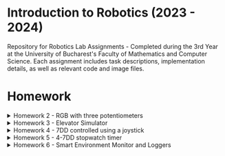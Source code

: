 # Introduction to Robotics (2023 - 2024)

Repository for Robotics Lab Assignments - Completed during the 3rd Year at the University of Bucharest's Faculty of Mathematics and Computer Science. Each assignment includes task descriptions, implementation details, as well as relevant code and image files.


# Homework
<details>
<summary>Homework 2 - RGB with three potentiometers</summary>

## Requirements

Use a separate potentiometer for controlling each color of the RGB LED: Red, Green, and Blue. This control must leverage digital electronics. Specifically, you need to read the potentiometer's value with Arduino and then write a mapped value to the LED pins.

## Photo of the circuit

![RGB LED](https://github.com/Ciocanesku/IntroductionToRobotics/assets/103603726/e1b534ac-20ef-4651-91b1-f876045eacea)

## Link for video

[Watch the video](https://www.youtube.com/shorts/guyWlb159wo)

## Code

```arduino
// declarare pini led
const int ledPinGreen = 8;
const int ledPinBlue = 9;
const int ledPinRed = 10;

//declarare pini potentiometre
const int potPinRed = A2;
const int potPinBlue = A1;
const int potPinGreen = A0;

//declarare valori led-uri
int redPinVal = 0;
int bluePinVal = 0;
int greenPinVal = 0;

//declarare valori potentiometre
int redPotVal = 0;
int bluePotVal = 0;
int greenPotVal = 0;

void setup() {

  Serial.begin(9600);
}

void loop() {
    //citire valori potentiometre
    redPotVal = analogRead(potPinRed);
    bluePotVal = analogRead(potPinBlue);
    greenPotVal = analogRead(potPinGreen);


    //scriere valori pini led cu functia map()
    redPinVal = map(redPotVal, 0, 1023, 0, 255); 
    greenPinVal = map(greenPotVal, 0, 1023, 0, 255); 
    bluePinVal = map(bluePotVal, 0, 1023, 0, 255);  

    //setare culori RGB
    analogWrite(ledPinRed,redPinVal);
    analogWrite(ledPinGreen,greenPinVal);
    analogWrite(ledPinBlue,bluePinVal);
}
```
</details>

<details>
  <summary>Homework 3 - Elevator Simulator</summary>

## Requirements
This project simulates a 3-floor elevator using the Arduino platform. It includes LED indicators, buttons for each floor, a buzzer for audio feedback, and implements a control system to manage elevator movements and user interactions.
- LED Indicators: Each of the 3 LEDs represents one of the 3 floors. The LED corresponding to the current floor lights up. An additional LED represents the elevator's operational state, blinking when the elevator is moving and remaining static when stationary.

- Buttons: Three buttons are implemented to simulate call buttons from the 3 floors. When pressed, the elevator simulates movement towards the pressed floor after a short interval (2-3 seconds).

- Buzzer: The buzzer provides audio feedback in the following scenarios:
  - Elevator arriving at the desired floor (something resembling a "cling").
  - Elevator doors closing and movement (split into two different sounds).

- State Change & Timers: The system handles state changes and timers. If the elevator is already at the desired floor, pressing the button for that floor has no effect. Otherwise, after a button press, the elevator waits for the doors to close and then moves to the corresponding floor. If the elevator is in movement, it either does nothing or stacks its decision (gets to the first programmed floor, opens the doors, waits, closes them, and then goes to the next desired floor).

- Debounce: Debounce is implemented for the buttons to avoid unintentional repeated button presses.

## Components
- 4 LEDs for floor indicators and elevator state
- 4 resistors, 3-220 ohm for floor LEDs and 1-330 ohm for elevator LED (they should be between 220-330, it just happened to have those 4 near me when I made the circuit)
- 3 push buttons for call buttons
- Buzzer for audio feedback

## Photo of the circuit
![ELEVATOR-SIMULATOR](https://github.com/Ciocanesku/IntroductionToRobotics/assets/103603726/b84ffb8b-ae7e-40e3-a5bd-a8ae528422d4)

## Video
[Watch the video](https://youtube.com/shorts/rlsuzNrGbUo)

## Code
```arduino
// Declare all the pins
const int pinButtonFirstFloor = 2;
const int pinButtonSecondFloor = 3;
const int pinButtonThirdFloor = 4;

const int pinLedFirstFloor = 8;
const int pinLedSecondFloor = 9;
const int pinLedThirdFloor = 10;
const int pinLedElevator = 11;

const int pinBuzzer = 13;

// Declare initial states
byte stateButtonFirstFloor = LOW;
byte stateButtonSecondFloor = LOW;
byte stateButtonThirdFloor = LOW;

byte stateLedFirstFloor = LOW;
byte stateLedSecondFloor = LOW;
byte stateLedThirdFloor = LOW;
byte stateLedElevator = LOW;

byte stateBuzzer = LOW;

// Declare the buzzer tone values
int buzzerToneClosing = 1000;
int buzzerToneMoving = 500;
int buzzerToneArriving = 2000;



// Variables for elevator state
int currentFloor = 1;  
int nextFloor = 1; 
int doorCloseTime = 0;  
const int doorCloseDuration = 2000;  
byte doorClose = false;
int ledElevatorBlinkTime = 500;
int ledElevatorLastBlinkTime = 0;

// Elevator level-switching variables
bool levelSwitching = false;
int levelSwitchEndTime = 0;
const int levelSwitchTime = 2000; 
const int arrivingTime = 100;
int arrivingTimeEnd = 0;
bool arrivedNextFloor = false;

// Button-press queue
const int maxQueueSize = 5;
int buttonPressQueue[maxQueueSize];  
int queueFront = 0;
int queueRear = 0;
int queueSize = 0;

// Debounce variables
const int time = 50;  
int lastTime = 0;

void setup() {
  pinMode(pinButtonFirstFloor, INPUT_PULLUP);
  pinMode(pinButtonSecondFloor, INPUT_PULLUP);
  pinMode(pinButtonThirdFloor, INPUT_PULLUP);

  pinMode(pinLedFirstFloor, OUTPUT);
  pinMode(pinLedSecondFloor, OUTPUT);
  pinMode(pinLedThirdFloor, OUTPUT);
  pinMode(pinLedElevator, OUTPUT);

  pinMode(pinBuzzer, OUTPUT);
}

void loop() {
// Read button states and apply the handleButtonPress function
  byte readingButtonFirstFloor = digitalRead(pinButtonFirstFloor);
  byte readingButtonSecondFloor = digitalRead(pinButtonSecondFloor);
  byte readingButtonThirdFloor = digitalRead(pinButtonThirdFloor);


  if (millis() - lastTime >= time) {  //debouncing line
    if (readingButtonFirstFloor != stateButtonFirstFloor) { //checking if any button is pressed, if it is, we add the value in the queue
      if (readingButtonFirstFloor == LOW) {
        addToQueue(1);
      }
      stateButtonFirstFloor = readingButtonFirstFloor;
      lastTime = millis();
    }

    if (readingButtonSecondFloor != stateButtonSecondFloor) {
      if (readingButtonSecondFloor == LOW) {
        addToQueue(2);
      }
      stateButtonSecondFloor = readingButtonSecondFloor;
      lastTime = millis();
    }

    if (readingButtonThirdFloor != stateButtonThirdFloor) {
      if (readingButtonThirdFloor == LOW) {
        addToQueue(3);
      }
      stateButtonThirdFloor = readingButtonThirdFloor;
      lastTime = millis();
    }
  }
   
   if(queueSize > 0 && !doorClose && !levelSwitching && !arrivedNextFloor){ //if we have elements in queue and we are not "using" the elevator we can go to the next button pressed 
    nextFloor = buttonPressQueue[queueFront];

    if (nextFloor != currentFloor)  // if the next floor is not the one we are currently at, we can start the trip
    {
      doorClose=true;
      currentFloor=nextFloor;
      levelSwitching = false;
      arrivedNextFloor = false;
      doorCloseTime = millis() + doorCloseDuration;
      levelSwitchEndTime = doorCloseTime + levelSwitchTime;
      arrivingTimeEnd = levelSwitchEndTime + arrivingTime;
      stateLedElevator = HIGH;
      digitalWrite(pinLedElevator, stateLedElevator);
    }
    
    removeFromQueue();
   }

  if(doorClose) //while the door is closing, we hear the sound
    {soundBuzzer(1);}

  if (doorClose && millis() >= doorCloseTime) {  //start timer for closing doors, turn all the leds off
    stateLedFirstFloor = LOW;
    stateLedSecondFloor = LOW;
    stateLedThirdFloor = LOW;
    digitalWrite(pinLedFirstFloor,stateLedFirstFloor);
    digitalWrite(pinLedSecondFloor,stateLedSecondFloor);
    digitalWrite(pinLedThirdFloor, stateLedSecondFloor);
    if (!levelSwitching) {
      levelSwitching = true;
    }
    doorClose= false;
    noTone(pinBuzzer);
  }

   if (levelSwitching && (millis() - ledElevatorLastBlinkTime >= ledElevatorBlinkTime)) { //led blinks while level switching
    ledElevatorLastBlinkTime = millis();
    digitalWrite(pinLedElevator, !digitalRead(pinLedElevator)); 
  }

  if(levelSwitching)
  {soundBuzzer(2);}

  if(levelSwitching && millis() >= levelSwitchEndTime) //end the transition
  {
    levelSwitching=false;
    if(!arrivedNextFloor)
      arrivedNextFloor = true;
    noTone(pinBuzzer);
  }

    if(!levelSwitching && !doorClose) //after the transition is made, we turn on the led for current level
  {
  digitalWrite(pinLedFirstFloor, currentFloor == 1 ? HIGH : LOW);
  digitalWrite(pinLedSecondFloor, currentFloor == 2 ? HIGH : LOW);
  digitalWrite(pinLedThirdFloor, currentFloor == 3 ? HIGH : LOW);
  }

  if(arrivedNextFloor) // check if arrived next floor to sound buzzer
    {
      soundBuzzer(3);
    }
  
    if(arrivedNextFloor && millis() >= arrivingTimeEnd) //end the transition
  {
    arrivedNextFloor = false;
    noTone(pinBuzzer);
  }


}


void addToQueue(int floor){  //function for adding elements to queue
  if (queueSize < maxQueueSize) {
    buttonPressQueue[queueRear] = floor;
    queueRear = queueRear + 1;
    queueSize++;
  }
}

void removeFromQueue(){  //function for removing 
  if(queueSize>0)
  {
    for(int i = queueFront; i<queueRear ; i++)
    {
      buttonPressQueue[i]=buttonPressQueue[i+1];
    }
    queueRear = queueRear-1;
    queueSize--;
  }
}

void soundBuzzer(int buzzerType) { //function for the two types of buzzers
  if (buzzerType == 1) {
    // sound moving
    tone(pinBuzzer, buzzerToneMoving, levelSwitchTime);
  }
  if (buzzerType == 2) {
    // sound door closing
    tone(pinBuzzer, buzzerToneClosing, doorCloseDuration);
  }
  if(buzzerType == 3){
    // sound arriving
    tone(pinBuzzer, buzzerToneArriving, arrivingTime);
  }
}
```

</details>

<details>
<summary>Homework 4 - 7DD controlled using a joystick</summary>

## Requirements
Use the joystick to control the position ofthe segment and ”draw” on the display.  The movement between segments should be natural, meaning they should jump from the current positiononly to neighbors, but without passing through ”walls”. The  initial  position  should  be  on  the  DP.  The  current position always blinks (irrespective of the fact that the segment is on or off).  Use the joystick to move from one position to neighbors (see table for corresponding movement).  Short pressing the button toggles the segmentstate  from  ON  to  OFF  or  from  OFF  to  ON.  Long  pressing  the  button resets the entire display by turning all the segments OFF and moving thecurrent position to the decimal point.

## Neighbors table
![image](https://github.com/Ciocanesku/IntroductionToRobotics/assets/103603726/f22934ff-6c4c-4878-ba37-badac2befa32)


## Components
- 7 digit display
- 8 resistors between 220-330 ohm
- Joystick

## Photo of the circuit
![7DD controlled with joystick](https://github.com/Ciocanesku/IntroductionToRobotics/assets/103603726/ec06d837-e228-4569-a9a5-9051916277b5)

## Electric scheme

![image](https://github.com/Ciocanesku/IntroductionToRobotics/assets/103603726/f143e25a-f292-4208-82ac-e084300916e9)


## Link for video

[Watch the video](https://youtu.be/z_FnSDS-nrg?si=n3D7EGPW7yPIr7tK)

## Code

```arduino
// declare all the pins
const int pinSW = 2; // digital pin connected to switch output
const int pinX = A0; // pin X output
const int pinY = A1; // pin Y output
byte swState = LOW;
int xValue = 0;
int yValue = 0;

// declare all the segments pins
const int segmentPinA = 12;
const int segmentPinB = 10;
const int segmentPinC = 9;
const int segmentPinD = 8;
const int segmentPinE = 7;
const int segmentPinF = 6;
const int segmentPinG = 5;
const int segmentPinDP = 4;
const int segSize = 8;
int currentSegmentIndex = 7; // start with the point


int segments[segSize] = {
  segmentPinA, segmentPinB, segmentPinC, segmentPinD, segmentPinE, segmentPinF, segmentPinG, segmentPinDP
};

const int trasholdRight = 620;
const int trasholdLeft = 420;
const int trasholdUp = 607;
const int trasholdDown = 407;

int movementMatrix[8][4] = {  // UP, DOWN, LEFT, RIGHT
  {-1, 6, 5, 1}, // a
  {0, 6, 5, -1}, // b
  {6, 3, 4, 7}, // c
  {6, -1, 4, 2}, // d
  {6, 3, -1, 2}, // e
  {0, 6, -1, 1}, // f
  {0, 3, -1, -1}, // g
  {-1, -1, 2, -1}, // dp
};

bool moving = false;

const int impossibleMove = -1;

const int blinkTime = 500;  // blink interval
unsigned long lastBlinkTime = 0;
bool segmentOn = false;

int holdSegments[9]; //array for storing the segments that are "clicked"
int holdSegmentsSize = -1;

byte buttonState = HIGH;    // current state of the button
byte lastButtonState = HIGH;  // previous state of the button
byte reading = LOW;
unsigned long buttonPressStartTime = 0;
const int resetTime = 2000;
unsigned long lastDebounceTime = 0;  // time of the last button state change
unsigned long debounceDelay = 50;  // debounce time in milliseconds


void setup() {
  // initialize all the pins
  pinMode(pinSW, INPUT_PULLUP);
  for (int i = 0; i < segSize; i++) {
    pinMode(segments[i], OUTPUT);
  }
  Serial.begin(9600);
}

void loop() {
  xValue = analogRead(pinX);
  yValue = analogRead(pinY);
  reading = digitalRead(pinSW);

  if (reading != lastButtonState) {
    lastDebounceTime = millis();  // update the last debounce time
  }

  if (millis() - lastDebounceTime > debounceDelay) {
    if (reading != buttonState) {
      buttonState = reading;

      if (buttonState == LOW) {
        if (buttonPressStartTime == 0) {
          buttonPressStartTime = millis();  // record the start time of button press
        }
      } else {
        if (millis() - buttonPressStartTime >= resetTime) {
          // if the button has been held for 2 seconds or more, reset calling clearHold()
          clearHold();
        } else {
          holdUnhold(currentSegmentIndex);
          Serial.print(currentSegmentIndex);
        }
        buttonPressStartTime = 0;  // reset the start time when the button is released
      }
    }
  }

  lastButtonState = reading;

  if (moving && xValue >= trasholdLeft && xValue <= trasholdRight && yValue >= trasholdDown && yValue <= trasholdUp) { //button is no more moving
    moving = !moving;
  }

  if (!moving) { //check to start the moving state, and get the next currentSegmentIndex from the moveMatrix
    if (xValue >= trasholdRight) {
      if (movementMatrix[currentSegmentIndex][3] != impossibleMove) { //move right
        currentSegmentIndex = movementMatrix[currentSegmentIndex][3];
      }
      moving = true;
    } else if (xValue <= trasholdLeft) { //move left
      if (movementMatrix[currentSegmentIndex][2] != impossibleMove) {
        currentSegmentIndex = movementMatrix[currentSegmentIndex][2];
      }
      moving = true;
    } else if (yValue <= trasholdDown) { //move down
      if (movementMatrix[currentSegmentIndex][0] != impossibleMove) {
        currentSegmentIndex = movementMatrix[currentSegmentIndex][0];
      }
      moving = true;
    } else if (yValue >= trasholdUp) { //move up
      if (movementMatrix[currentSegmentIndex][1] != impossibleMove) {
        currentSegmentIndex = movementMatrix[currentSegmentIndex][1];
      }
      moving = true;
    }
  }

  // reset all segments
  for (int i = 0; i < segSize; i++) {
    digitalWrite(segments[i], LOW);
  }

  if (segmentOn) {
    digitalWrite(segments[currentSegmentIndex], HIGH);
  }

  for (int i = 0; i <= holdSegmentsSize; i++) {
    if (currentSegmentIndex != holdSegments[i]) {
      digitalWrite(segments[holdSegments[i]], HIGH);
    }
  }

  if (millis() - lastBlinkTime >= blinkTime) { //used to make the current position blink
    lastBlinkTime = millis();
    segmentOn = !segmentOn;
  }
}

void holdUnhold(int i) { //function to add/remove elements from array
  int ok = 0;
  for (int j = 0; j <= holdSegmentsSize && ok == 0; j++) {
    if (holdSegments[j] == i) { //if already in the array, delete it from there
      removeFromHold(j);
      ok = 1;
    }
  }
  if (ok == 0) { // if not in the array, put it in
    holdSegmentsSize++;
    holdSegments[holdSegmentsSize] = i;
  }
}

void removeFromHold(int i) {
  for (int k = i; k < holdSegmentsSize; k++) {
    holdSegments[k] = holdSegments[k + 1];
  }
  holdSegmentsSize--;
}

void clearHold() { //function to reset the display
  holdSegmentsSize = -1;
  currentSegmentIndex = 7;
  for (int i = 0; i < segSize; i++) {
    digitalWrite(segments[i], LOW);
  }
}
```
</details>

<details>
<summary>Homework 5 - 4-7DD stopwatch timer </summary>

## Requirements

This project involves creating a stopwatch timer using a 4-digit 7-segment display and 3 buttons. The display initially shows "000.0," and the buttons have specific functions:

1. **Button 1 (Start/Pause):**
   - Starts or pauses the timer.

2. **Button 2 (Reset):**
   - Resets the timer if in pause mode.
   - Resets saved laps if in lap viewing mode.

3. **Button 3 (Save Lap):**
   - Saves lap times during counting mode, up to 4 laps.
   - Cycles through the last saved laps when pressed (up to 4 laps).

**Workflow:**
1. Display shows "000.0." Pressing Start initiates the timer.
2. During timer counting, pressing the lap button saves the timer value (up to 4 laps).
   - 5th press overrides the 1st saved lap.
   - Reset button has no effect during counting.
   - Pause button stops the timer.
3. In Pause mode, lap button is disabled. Reset button resets the display to "000.0."
4. After reset, pressing lap button cycles through saved laps.
   - Continuous pressing cycles laps continuously.
   - Reset button resets flags and timer to "000.0."

## Photo of the circuit

![image](https://github.com/Ciocanesku/IntroductionToRobotics/assets/103603726/443514bd-a8a0-4771-9a9d-bfa2b13de050)

## Electric Scheme

![image](https://github.com/Ciocanesku/IntroductionToRobotics/assets/103603726/2bda14c0-0e01-4f7c-abb6-ba2e0487d336)


## Link for video

[Watch the video](https://youtube.com/shorts/UBYtMDAq3_s)

## Code

```arduino
// Pin assignments for the shift register
const int latchPin = 11; // Pin connected to STCP of the shift register (Latch control)
const int clockPin = 10; // Pin connected to SHCP of the shift register (Clock)
const int dataPin = 12; // Pin connected to DS of the shift register (Data input)

// Pin assignments for controlling the common cathode/anode pins of the 7-segment digits
const int segD1 = 4;
const int segD2 = 5;
const int segD3 = 6;
const int segD4 = 7;

// Buttons Pins
const int buttonStartPin = 2;
const int buttonResetPin = 3;
const int buttonLapPin = 8;

// Size of the register in bits
const byte regSize = 8;

// Array to keep track of the digit control pins
int displayDigits[] = {segD1, segD2, segD3, segD4};
const int displayCount = 4; // Number of digits in the display

// Array representing the state of each bit in the shift register
byte registers[regSize];

// Array holding binary encodings for numbers and letters on a 7-segment display
const int encodingsNumber = 10;
byte byteEncodings[encodingsNumber] = {
    // Encoding for segments A through G and the decimal point (DP)
    // A B C D E F G DP
    B11111100, // 0
    B01100000, // 1
    B11011010, // 2
    B11110010, // 3
    B01100110, // 4
    B10110110, // 5
    B10111110, // 6
    B11100000, // 7
    B11111110, // 8
    B11110110  // 9
};

int activeDisplay = 0;

unsigned long currentSeconds = 0;
unsigned long currentTenthOfSeconds = 0;

unsigned long lastIncrement = 0;
unsigned long delayCount = 50; // Delay between updates (milliseconds)
unsigned long number = 0;      // The number being displayed
const int numberOf10thOfSecondsInMillisecond = 100;
const int tenPowerForGetting4Digits = 10000;

const int debounceDelay = 50; // Adjust as needed

byte readingButtonStart = HIGH;
byte readingButtonReset = HIGH;
byte readingButtonLap = HIGH;

byte stateButtonStart = HIGH;
byte stateButtonReset = HIGH;
byte stateButtonLap = HIGH;

byte activeButtonStart = LOW;
byte activeButtonReset = HIGH;
byte activeButtonLap = HIGH;

// Debounce variables
const int time = 50;  
unsigned long lastTime = 0;

const int printTime = 1000;
unsigned long lastPrintTime = 0;

unsigned long lastStopTime = 0;
unsigned long firstStopTime = 0;
unsigned long lastStartTime = 0;
unsigned long pauseStartTime = 0;
unsigned long elapsedTime = 0;

const int numberOfDigits = 10000;

int stopTimer=0;
const int lapsNumber=4;
unsigned long laps[lapsNumber];
int lapsIndex = -1;
int lapsViewMode = 0;
bool lapButtonPressed = false;
bool resetButtonPressed = false;
int lapDisplayIndex = -1;

unsigned long lastLapShow = 0;
unsigned long lapShowTime = 250;

void setup()
{
    // Initialize the digital pins connected to the shift register as outputs
    pinMode(latchPin, OUTPUT);
    pinMode(clockPin, OUTPUT);
    pinMode(dataPin, OUTPUT);
    pinMode(buttonStartPin, INPUT_PULLUP);
    pinMode(buttonResetPin, INPUT_PULLUP);
    pinMode(buttonLapPin, INPUT_PULLUP);

    // Initialize the digit control pins as outputs and turn them off
    for (int i = 0; i < displayCount; i++)
    {
        pinMode(displayDigits[i], OUTPUT);
        digitalWrite(displayDigits[i], LOW);
    }

    Serial.begin(9600);
}

void loop()
{
   debounce();

    // helperPrint();

    startPause();

    reset();

    lapAdder();

    lapOrTimer();



}

void writeReg(int digit)
{
    // Prepare to shift data by setting the latch pin low
    digitalWrite(latchPin, LOW);
    // Shift out the byte representing the current digit to the shift register
    shiftOut(dataPin, clockPin, MSBFIRST, digit);
    // Latch the data onto the output pins by setting the latch pin high
    digitalWrite(latchPin, HIGH);
}

void writeNumber(unsigned long nr)
{
    int currentDigit = 0;
    for (int i = displayCount - 1; i >= 0; i--)
    {
        currentDigit = nr % 10;
        nr = nr / 10;
        activateDisplay(i);
        writeReg(B00000000);
        if (i == 2) //scriu si punctul pe display 3
        {
            byteEncodings[currentDigit] += 1;
        }
        writeReg(byteEncodings[currentDigit]);
        if (i == 2)
        {
            byteEncodings[currentDigit] -= 1;
        }
        writeReg(B00000000);
    }
}

void activateDisplay(int displayNumber)
{
    // Turn off all digit control pins to avoid ghosting
    for (int i = 0; i < displayCount; i++)
    {
        digitalWrite(displayDigits[i], HIGH);
    }
    // Turn on the current digit control pin
    digitalWrite(displayDigits[displayNumber], LOW);
}

void debounce()
{
    readingButtonStart = digitalRead(buttonStartPin);
    readingButtonReset = digitalRead(buttonResetPin);
    readingButtonLap = digitalRead(buttonLapPin);
   if (millis() - lastTime >= time) {  //debouncing line
    if (readingButtonStart != stateButtonStart) { //checking if any button is pressed, if it is, we add the value in the queue
      if (readingButtonStart == LOW) {
        activeButtonStart=!activeButtonStart;
      }
      stateButtonStart = readingButtonStart;
      lastTime = millis();
    }

    if (readingButtonReset != stateButtonReset) {
      if (readingButtonReset == LOW && !activeButtonStart) {
        resetButtonPressed = true;
      }
      stateButtonReset = readingButtonReset;
      lastTime = millis();
    }

    if (readingButtonLap != stateButtonLap) {
      if (readingButtonLap == LOW) {
        lapButtonPressed = true;
      }
      stateButtonLap = readingButtonLap;
      lastTime = millis();
    }
  }
}

void helperPrint()
{
      if(millis() - lastPrintTime >=printTime)
    {
    // Print the states of debounced buttons for verification
    Serial.print("Button Start: ");
    Serial.println(activeButtonStart);
    Serial.print("Button Reset: ");
    Serial.println(activeButtonReset);
    Serial.print("Button Lap: ");
    Serial.println(activeButtonLap);
    Serial.println("---------------------");
    for(int i=0; i<4;i++)
      {Serial.print("LAP ");
      Serial.print(i);
      Serial.print(" : ");
      Serial.println(laps[i]);}
    lastPrintTime = millis();
    }
}

void startPause()
{
        if (activeButtonStart)
    {
        // Timer is activated, record the elapsed time
        elapsedTime = millis() - pauseStartTime;
        activeButtonReset = 0;
        lapsViewMode = 0;
    }

    if (!activeButtonStart)
    {
        // Timer is stopped, calculate the pause starting time
        pauseStartTime = millis() - elapsedTime;

    }
    number = elapsedTime / numberOf10thOfSecondsInMillisecond;
}

void reset()
{
  if(resetButtonPressed == 1 && activeButtonReset == HIGH)
  {
    resetLaps();
    resetButtonPressed = 0;
  }

  if(resetButtonPressed == 1 && activeButtonStart == LOW)
    {elapsedTime = 0;
     pauseStartTime = millis();
     activeButtonReset=1;
     resetButtonPressed = 0;
     lapDisplayIndex=-1;
    }
}

void addLap(int nr)
{
  lapsIndex++;
  laps[lapsIndex]=nr;
  if(lapsIndex == 3)
    lapsIndex = -1;
}

void resetLaps()
{
  lapsIndex = -1;
  for(int i=0 ; i<lapsNumber; i++)
    {
      laps[i]=0;
    }
}

void lapAdder()
{
      if(lapButtonPressed && activeButtonStart == 1)
    {
      addLap(number%numberOfDigits);
      lapButtonPressed = !lapButtonPressed;
    }
}

void lapOrTimer()
{
  if(lapButtonPressed == 1 && activeButtonReset && lapsViewMode == 0 )
    {
      lapsViewMode = 1;
      lapDisplayIndex = lapsIndex;
    }

    if(lapsViewMode)
    {
      if(stateButtonLap==LOW &&  millis()-lastLapShow >= lapShowTime)
      {
      lapButtonPressed = 0;
      lapDisplayIndex++;
      if(lapDisplayIndex == 4)
        lapDisplayIndex = 0;
      lastLapShow = millis();
      }
      writeNumber(laps[lapDisplayIndex]);
    }
    else
    {
      writeNumber(number);
    }
}


```
</details>

<details>
<summary>Homework 6 - Smart Environment Monitor and Loggers</summary>
  
## Objective

The goal of this project is to develop a "Smart Environment Monitor and Logger" using Arduino. The system utilizes various sensors, including an Ultrasonic Sensor (HC-SR04) and an LDR (Light-Dependent Resistor), to gather environmental data. The collected data is logged into EEPROM, providing persistent storage. The system also offers visual feedback through an RGB LED and user interaction via a Serial Menu.

## Components Required

- Arduino Uno Board
- Ultrasonic Sensor (HC-SR04)
- LDR (Light-Dependent Resistor)
- RGB LED
- Resistors (as needed)
- Breadboard and connecting wires

(Optional) Additional sensors/components for extended functionality.

## Menu Structure

### 1. Sensor Settings
- **1.1 Sensors Sampling Interval:** Set the sampling rate for the sensors (1-10 seconds).
- **1.2 Ultrasonic Alert Threshold:** Set the threshold value for the ultrasonic sensor.
- **1.3 LDR Alert Threshold:** Set the threshold value for the LDR sensor.
- **1.4 Back:** Return to the main menu.

### 2. Reset Logger Data
- **2.1 Yes:** Confirm to delete all data.
- **2.2 No:** Cancel the data reset.

### 3. System Status
- **3.1 Current Sensor Readings:** Continuously print sensor readings at the set sampling rate.
- **3.2 Current Sensor Settings:** Display the sampling rate and threshold values for all sensors.
- **3.3 Display Logged Data:** Display the last 10 sensor readings for all sensors.
- **3.4 Back:** Return to the main menu.

### 4. RGB LED Control
- **4.1 Manual Color Control:** Set RGB colors manually.
- **4.2 LED: Toggle Automatic ON/OFF:** Control LED color based on sensor values.
- **4.3 Back:** Return to the main menu.


## Photo of the circuit

![image](https://github.com/Ciocanesku/IntroductionToRobotics/assets/103603726/22bf52dc-13e3-4483-94dd-a6a8400eb9a6)


## Link for video

[Watch the video](https://youtube.com/shorts/sva0xaQCIns)

## Code

The code for this project can be found in the repository files.



